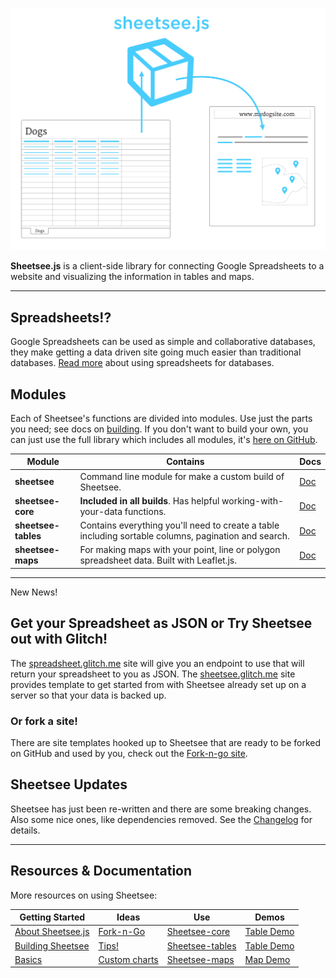 ![sheetseeimg](img/next-sheetsee.png)

**Sheetsee.js** is a client-side library for connecting Google Spreadsheets to a website and visualizing the information in tables and maps.

<hr>

## Spreadsheets!?

Google Spreadsheets can be used as simple and collaborative databases, they make getting a data driven site going much easier than traditional databases. [Read more](./docs/basics.md) about using spreadsheets for databases.

## Modules

Each of Sheetsee's functions are divided into modules. Use just the parts you need; see docs on [building](./docs/building.md). If you don't want to build your own, you can just use the full library which includes all modules, it's [here on GitHub](http://www.github.com/jlord/sheetsee.js).

| Module              | Contains                                                                                            | Docs                         |
| ------------------- | --------------------------------------------------------------------------------------------------- | ---------------------------- |
| **sheetsee**   | Command line module for make a custom build of Sheetsee. | [Doc](./docs/building.md)   |
| **sheetsee-core**   | **Included in all builds**. Has helpful working-with-your-data functions.           | [Doc](./docs/sheetsee-core.md)   |
| **sheetsee-tables** | Contains everything you'll need to create a table including sortable columns, pagination and search.| [Doc](./docs/sheetsee-tables.md) |
| **sheetsee-maps**   | For making maps with your point, line or polygon spreadsheet data. Built with Leaflet.js.              | [Doc](./docs/sheetsee-maps.md)   |

<hr>

<div class="new-news">New News!</div>

## Get your Spreadsheet as JSON or Try Sheetsee out with Glitch!

The [spreadsheet.glitch.me](https://spreadsheet.glitch.me) site will give you an endpoint to use that will return your spreadsheet to you as JSON. The [sheetsee.glitch.me](https://sheetsee.glitch.me) site provides template to get started from with Sheetsee already set up on a server so that your data is backed up.

### Or fork a site!

There are site templates hooked up to Sheetsee that are ready to be forked on GitHub and used by you, check out the [Fork-n-go site](https://jlord.us/forkngo).

## Sheetsee Updates

Sheetsee has just been re-written and there are some breaking changes. Also some nice ones, like dependencies removed. See the [Changelog]() for details.

<hr>

## Resources & Documentation

More resources on using Sheetsee:

| Getting Started | Ideas | Use | Demos |
| --- | --- | --- | --- |
| [About Sheetsee.js](./docs/about.md) | [Fork-n-Go](./docs/fork-n-go.md) | [Sheetsee-core](./docs/sheetsee-core.md) | [Table Demo](./demos/demo-table.html) |
| [Building Sheetsee](./docs/building.md) | [Tips!](./docs/tips.md) | [Sheetsee-tables](./docs/sheetsee-tables.md) | [Table Demo](./demos/demo-table.html) |
| [Basics](./docs/basics.md) | [Custom charts](./docs/custom-charts.md) | [Sheetsee-maps](./docs/sheetsee-maps.md) | [Map Demo](./demos/demo-map.html) |
